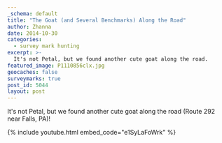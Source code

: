 ```yaml
---
_schema: default
title: "The Goat (and Several Benchmarks) Along the Road"
author: Zhanna
date: 2014-10-30
categories:
  - survey mark hunting
excerpt: >-
  It's not Petal, but we found another cute goat along the road.
featured_image: P1110856clx.jpg
geocaches: false
surveymarks: true
post_id: 5044
layout: post                      
---
```


It's not Petal, but we found another cute goat along the road (Route 292 near Falls, PA)!

{% include youtube.html embed_code="e1SyLaFoWrk" %}